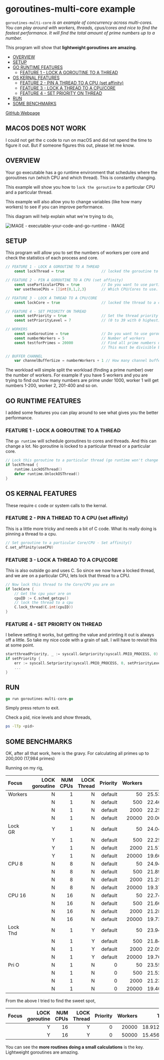 # goroutines-multi-core example

`goroutines-multi-core`  _is an example of
concurrency across multi-cores. You can play around with workers,
threads, cpus/cores and nice to find the fastest performance.
It will find the total amount of prime numbers up to a number._

This program will show that **lightweight goroutines are amazing**.

* [OVERVIEW](https://github.com/JeffDeCola/my-go-examples/tree/master/goroutines/goroutines-multi-core#overview)
* [SETUP](https://github.com/JeffDeCola/my-go-examples/tree/master/goroutines/goroutines-multi-core#setup)
* [GO RUNTIME FEATURES](https://github.com/JeffDeCola/my-go-examples/tree/master/goroutines/goroutines-multi-core#go-runtime-features)
  * [FEATURE 1 - LOCK A GOROUTINE TO A THREAD](https://github.com/JeffDeCola/my-go-examples/tree/master/goroutines/goroutines-multi-core#feature-1---lock-a-goroutine-to-a-thread)
* [OS KERNAL FEATURES](https://github.com/JeffDeCola/my-go-examples/tree/master/goroutines/goroutines-multi-core#os-kernal-features)
  * [FEATURE 2 - PIN A THREAD TO A CPU (set affinity)](https://github.com/JeffDeCola/my-go-examples/tree/master/goroutines/goroutines-multi-core#feature-2---pin-a-thread-to-a-cpu-set-affinity)
  * [FEATURE 3 - LOCK A THREAD TO A CPU/CORE](https://github.com/JeffDeCola/my-go-examples/tree/master/goroutines/goroutines-multi-core#feature-3---lock-a-thread-to-a-cpucore)
  * [FEATURE 4 - SET PRIORITY ON THREAD](https://github.com/JeffDeCola/my-go-examples/tree/master/goroutines/goroutines-multi-core#feature-4---set-priority-on-thread)
* [RUN](https://github.com/JeffDeCola/my-go-examples/tree/master/goroutines/goroutines-multi-core#run)
* [SOME BENCHMARKS](https://github.com/JeffDeCola/my-go-examples/tree/master/goroutines/goroutines-multi-core#some-benchmarks)

[GitHub Webpage](https://jeffdecola.github.io/my-go-examples/)

## MACOS DOES NOT WORK

I could not get the c code to run on macOS and did not spend the time to
figure it out. But if someone figures this out, please let me know.

## OVERVIEW

Your go executable has a go runtime environment that schedules
where the goroutines run (which CPU and which thread).
This is constantly changing.

This example will show you how to `lock the goroutine` to a particular
CPU and a particular thread.

This example will also allow you to change variables (like how many workers) to
see if you can improve performance.

This diagram will help explain what we're trying to do,

![IMAGE - executable-your-code-and-go-runtime - IMAGE](../../docs/pics/executable-your-code-and-go-runtime.jpg)

## SETUP

This program will allow you to set the numbers of workers per core and check the
statistics of each process and core.

```go
// FEATURE 1 - LOCK A GOROUTINE TO A THREAD
    const lockThread = true                 // locked the goroutine to a thread (Done in go runtime)

// FEATURE 2 - PIN A GOROUTINE TO A CPU (set affinity)
    const useParticularCPUs = true          // Do you want to use particular CPUs?
    var usetheseCPUs = []int{0,1,2,3}       // Which CPU/Cores to use. These will rotate

// FEATURE 3 - LOCK A THREAD TO A CPU/CORE
    const lockCore = true                   // locked the thread to a core (Done in C)

// FEATURE 4 - SET PRIORITY ON THREAD
    const setPriority = true                // Set the thread priority the goroutine
    const setPriorityLevel = 7              // (0 to 39 with 0 highest)

// WORKERS
    const useGoroutine = true               // Do you want to use goroutines
    const numberWorkers = 5                 // Number of workers
    const testforPrimes = 20000             // Find all prime numbers up to this number (brute force way)
                                            // This must be divisible by the numberWorkers

// BUFFER CHANNEL
    var channelBufferSize = numberWorkers + 1 // How many channel buffers
```

The workload will simple split the workload (finding a prime number)
over the number of workers.  For example if you have
5 workers and you are trying to find out how many numbers are prime under 1000,
worker 1 will get numbers 1-200, worker 2, 201-400 and so on.

## GO RUNTIME FEATURES

I added some features you can play around to see what gives you the better performance.

### FEATURE 1 - LOCK A GOROUTINE TO A THREAD

The `go runtime` will schedule goroutines to cores and threads.  And this
can change a lot.  No goroutine is locked to a particular thread or a
particular core.

```go
// Lock this goroutine to a particular thread (go runtime won't change threads)
if lockThread {
    runtime.LockOSThread()
    defer runtime.UnlockOSThread()
}
```

## OS KERNAL FEATURES

These require c code or system calls to the kernal.

### FEATURE 2 - PIN A THREAD TO A CPU (set affinity)

This is a little more tricky and needs a bit of C code.
What its really doing is pinning a thread to a cpu.

```go
// Set goroutine to a particular Core/CPU - Set affinity()
C.set_affinity(useCPU)
```

### FEATURE 3 - LOCK A THREAD TO A CPU/CORE

This is also outside go and uses C.  So since we now have a locked thread,
and we are on a particular CPU, lets lock that thread to a CPU.

```go
// Now lock this thread to the Core/CPU you are on 
if lockCore {
    // Get the cpu your are on
    cpuID := C.sched_getcpu()
    // lock the thread to a cpu
    C.lock_thread(C.int(cpuID))
}
```

### FEATURE 4 - SET PRIORITY ON THREAD

I believe setting it works, but getting the value and printing it out is
always off a little. So take my nice code with a grain of salt.
I will have to revisit this at some point.

```go
startthreadPriority, _ := syscall.Getpriority(syscall.PRIO_PROCESS, 0)
if setPriority {
    err := syscall.Setpriority(syscall.PRIO_PROCESS, 0, setPriorityLevel)
    ...
}
```

## RUN

```go
go run goroutines-multi-core.go
```

Simply press return to exit.

Check a pid, nice levels and show threads,

```bash
ps -lTp <pid>
```

## SOME BENCHMARKS

OK, after all that work, here is the gravy.
For calculating all primes up to 200,000 (17,984 primes)

Running on my rig,

| Focus     | LOCK goroutine | NUM CPUs | LOCK Thread | Priority | Workers |          Time |
|:----------|---------------:|--------:|------------:|---------:|---------:|--------------:|
|   Workers |              N |       1 |           N |  default |       50 |     25.532367 |
|           |              N |       1 |           N |  default |      500 |     22.465188 |
|           |              N |       1 |           N |  default |     2000 |     22.259715 |
|           |              N |       1 |           N |  default |    20000 |     20.062055 |
|   Lock GR |              Y |       1 |           N |  default |       50 |     24.042777 |
|           |              Y |       1 |           N |  default |      500 |     22.255453 |
|           |              Y |       1 |           N |  default |     2000 |     21.577278 |
|           |              Y |       1 |           N |  default |    20000 |     19.667587 |
|     CPU 8 |              N |       8 |           N |  default |       50 |     24.942142 |
|           |              N |       8 |           N |  default |      500 |     21.898585 |
|           |              N |       8 |           N |  default |     2000 |     21.253711 |
|           |              N |       8 |           N |  default |    20000 |     19.375311 |
|    CPU 16 |              N |      16 |           N |  default |       50 |     22.748823 |
|           |              N |      16 |           N |  default |      500 |     21.665127 |
|           |              N |      16 |           N |  default |     2000 |     21.284461 |
|           |              N |      16 |           N |  default |    20000 |     19.730614 |
|  Lock Thd |              N |       1 |           Y |  default |       50 |     23.949443 |
|           |              N |       1 |           Y |  default |      500 |     21.841208 |
|           |              N |       1 |           Y |  default |     2000 |     22.090544 |
|           |              N |       1 |           Y |  default |    20000 |     19.762526 |
|     Pri O |              N |       1 |           N |        0 |       50 |     23.553114 |
|           |              N |       1 |           N |        0 |      500 |     21.522687 |
|           |              N |       1 |           N |        0 |     2000 |     21.230785 |
|           |              N |       1 |           N |        0 |    20000 |     19.401425 |

From the above I tried to find the sweet spot,

| Focus     | LOCK goroutine | NUM CPUs | LOCK Thread | Priority | Workers |          Time |
|:----------|---------------:|--------:|------------:|---------:|---------:|--------------:|
|           |              Y |      16 |           Y |        0 |    20000 |     18.912954 |
|           |              Y |      16 |           Y |        0 |    50000 |     15.456460 |

You can see the **more routines doing a small calculations** is the key.
Lightweight goroutines are amazing.
